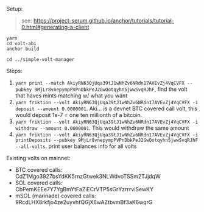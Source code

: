 Setup:

> see: https://project-serum.github.io/anchor/tutorials/tutorial-0.html#generating-a-client

```
yarn
cd volt-abi
anchor build

cd ../simple-volt-manager
```

Steps:

1. `yarn print --match AkiyRN63QjUqa39tJ1wNhZv6NRdn17AVEvZj4VqCVFX --pubkey 9MjLr8vnepympPVPnDbkPeJ2GwQotqyhn5jwwSvqRJhF`, find the volt that haves mints matching w/ what you want
2. `yarn friktion --volt AkiyRN63QjUqa39tJ1wNhZv6NRdn17AVEvZj4VqCVFX -i deposit --amount 0.0000001`. Aki... is a devnet BTC covered call volt, this would deposit 1e-7 = one ten millionth of a bitcoin.
3. `yarn friktion --volt AkiyRN63QjUqa39tJ1wNhZv6NRdn17AVEvZj4VqCVFX -i withdraw --amount 0.0000001`. This would withdraw the same amount
4. `yarn friktion --volt AkiyRN63QjUqa39tJ1wNhZv6NRdn17AVEvZj4VqCVFX -i printDeposits --pubkey 9MjLr8vnepympPVPnDbkPeJ2GwQotqyhn5jwwSvqRJhF --all-volts`. print user balances info for all volts

Existing volts on mainnet:

- BTC covered calls: CdZ1Mgo3927bsYdKK5rnzGtwek3NLWdvoTSSm2TJjdqW
- SOL covered calls: CbPemKEEe7Y7YgBmYtFaZiECrVTP5sGrYzrrrviSewKY
- mSOL (marinade) covered calls: 9RcdLHX8rkfjo4ze2uyvhfQGjX6wAZtbvmBf3aK6wqrG
